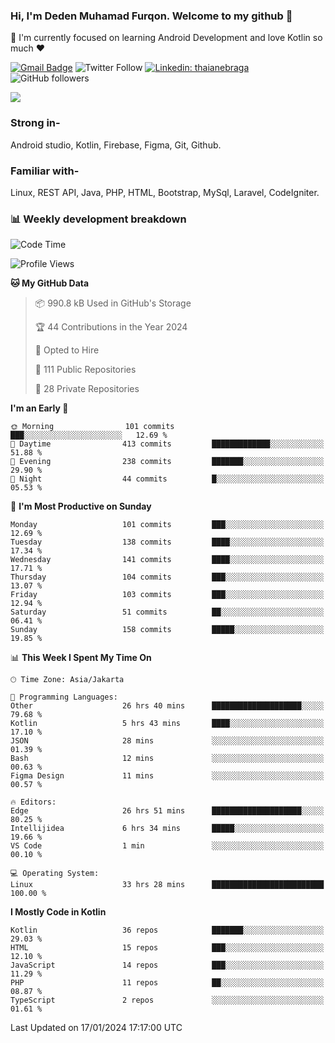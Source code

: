 ### Hi, I'm Deden Muhamad Furqon. Welcome to my github 👋

<!--
**furqoncreative/furqoncreative** is a ✨ _special_ ✨ repository because its `README.md` (this file) appears on your GitHub profile.

Here are some ideas to get you started:

- 🔭 I’m currently working on ...
- 👯 I’m looking to collaborate on ...
- 🤔 I’m looking for help with ...
- 💬 Ask me about ...
- 📫 How to reach me: ...
- 😄 Pronouns: ...
- ⚡ Fun fact: ...
-->

  🌱 I'm currently focused on learning Android Development and love Kotlin so much ❤ 

[![Gmail Badge](https://img.shields.io/badge/-furqoncreative24@gmail.com-c14438?style=flat-square&logo=Gmail&logoColor=white&link=mailto:furqoncreative24@gmail.com)](mailto:furqoncreative24@gmail.com)
![Twitter Follow](https://img.shields.io/twitter/follow/furqoncreative?label=Follow)
[![Linkedin: thaianebraga](https://img.shields.io/badge/-Deden_Muhamad_Furqon-blue?style=flat-square&logo=Linkedin&logoColor=white&link=https://www.linkedin.com/in/anmol-p-singh/)](https://www.linkedin.com/in/furqoncreative/)
![GitHub followers](https://img.shields.io/github/followers/furqoncreative?label=Follow&style=social)

<img src="https://github-readme-stats.sera5-dev.vercel.app/api?username=furqoncreative&hide=stars&show_icons=true&count_private=true&include_all_commits=true&title_color=#008080&icon_color=#008080&hide_border=true" width="">

### Strong in-

Android studio, Kotlin, Firebase, Figma, Git, Github.

### Familiar with-
Linux, REST API, Java, PHP, HTML, Bootstrap, MySql, Laravel, CodeIgniter.

### 📊 Weekly development breakdown

<!--START_SECTION:waka-->
![Code Time](http://img.shields.io/badge/Code%20Time-1%2C746%20hrs%2035%20mins-blue)

![Profile Views](http://img.shields.io/badge/Profile%20Views-5-blue)

**🐱 My GitHub Data** 

> 📦 990.8 kB Used in GitHub's Storage 
 > 
> 🏆 44 Contributions in the Year 2024
 > 
> 💼 Opted to Hire
 > 
> 📜 111 Public Repositories 
 > 
> 🔑 28 Private Repositories 
 > 
**I'm an Early 🐤** 

```text
🌞 Morning                101 commits         ███░░░░░░░░░░░░░░░░░░░░░░   12.69 % 
🌆 Daytime                413 commits         █████████████░░░░░░░░░░░░   51.88 % 
🌃 Evening                238 commits         ███████░░░░░░░░░░░░░░░░░░   29.90 % 
🌙 Night                  44 commits          █░░░░░░░░░░░░░░░░░░░░░░░░   05.53 % 
```
📅 **I'm Most Productive on Sunday** 

```text
Monday                   101 commits         ███░░░░░░░░░░░░░░░░░░░░░░   12.69 % 
Tuesday                  138 commits         ████░░░░░░░░░░░░░░░░░░░░░   17.34 % 
Wednesday                141 commits         ████░░░░░░░░░░░░░░░░░░░░░   17.71 % 
Thursday                 104 commits         ███░░░░░░░░░░░░░░░░░░░░░░   13.07 % 
Friday                   103 commits         ███░░░░░░░░░░░░░░░░░░░░░░   12.94 % 
Saturday                 51 commits          ██░░░░░░░░░░░░░░░░░░░░░░░   06.41 % 
Sunday                   158 commits         █████░░░░░░░░░░░░░░░░░░░░   19.85 % 
```


📊 **This Week I Spent My Time On** 

```text
🕑︎ Time Zone: Asia/Jakarta

💬 Programming Languages: 
Other                    26 hrs 40 mins      ████████████████████░░░░░   79.68 % 
Kotlin                   5 hrs 43 mins       ████░░░░░░░░░░░░░░░░░░░░░   17.10 % 
JSON                     28 mins             ░░░░░░░░░░░░░░░░░░░░░░░░░   01.39 % 
Bash                     12 mins             ░░░░░░░░░░░░░░░░░░░░░░░░░   00.63 % 
Figma Design             11 mins             ░░░░░░░░░░░░░░░░░░░░░░░░░   00.57 % 

🔥 Editors: 
Edge                     26 hrs 51 mins      ████████████████████░░░░░   80.25 % 
Intellijidea             6 hrs 34 mins       █████░░░░░░░░░░░░░░░░░░░░   19.66 % 
VS Code                  1 min               ░░░░░░░░░░░░░░░░░░░░░░░░░   00.10 % 

💻 Operating System: 
Linux                    33 hrs 28 mins      █████████████████████████   100.00 % 
```

**I Mostly Code in Kotlin** 

```text
Kotlin                   36 repos            ███████░░░░░░░░░░░░░░░░░░   29.03 % 
HTML                     15 repos            ███░░░░░░░░░░░░░░░░░░░░░░   12.10 % 
JavaScript               14 repos            ███░░░░░░░░░░░░░░░░░░░░░░   11.29 % 
PHP                      11 repos            ██░░░░░░░░░░░░░░░░░░░░░░░   08.87 % 
TypeScript               2 repos             ░░░░░░░░░░░░░░░░░░░░░░░░░   01.61 % 
```




 Last Updated on 17/01/2024 17:17:00 UTC
<!--END_SECTION:waka-->
